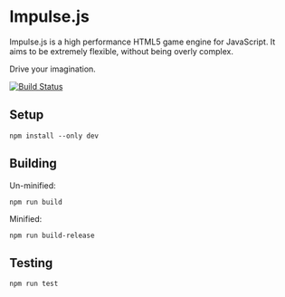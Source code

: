 # Impulse.js
Impulse.js is a high performance HTML5 game engine for JavaScript. It aims to be extremely flexible, without being overly complex.

Drive your imagination.

[![Build Status](https://travis-ci.org/dubrowgn/impulse.js.svg?branch=master)](https://travis-ci.org/dubrowgn/impulse.js)

## Setup

```npm install --only dev```

## Building

Un-minified:

```npm run build```

 Minified: 
 
 ```npm run build-release```

## Testing

```npm run test```
